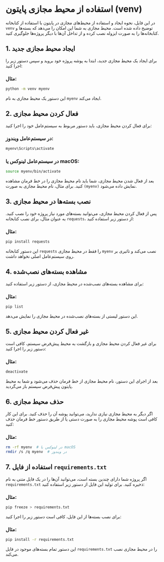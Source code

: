 # استفاده از محیط مجازی پایتون (venv)

در این فایل، نحوه ایجاد و استفاده از محیط‌های مجازی در پایتون با استفاده از کتابخانه `venv` توضیح داده شده است. محیط مجازی به شما این امکان را می‌دهد که بسته‌ها و کتابخانه‌ها را به صورت ایزوله نصب کرده و از تداخل آن‌ها با دیگر پروژه‌ها جلوگیری کنید.

## 1. ایجاد محیط مجازی جدید

برای ایجاد یک محیط مجازی جدید، ابتدا به پوشه پروژه خود بروید و سپس دستور زیر را اجرا کنید:

### مثال:
```bash
python -m venv myenv
```

این دستور یک محیط مجازی به نام `myenv` ایجاد می‌کند.

## 2. فعال کردن محیط مجازی

برای فعال کردن محیط مجازی، باید دستور مربوط به سیستم‌عامل خود را اجرا کنید:

### در سیستم‌عامل ویندوز:
```bash
myenv\Scripts\activate
```

### در سیستم‌عامل لینوکس یا macOS:
```bash
source myenv/bin/activate
```

بعد از فعال شدن محیط مجازی، شما باید نام محیط مجازی را در خط فرمان مشاهده کنید. برای مثال، نام محیط مجازی به صورت `(myenv)` نمایش داده می‌شود.

## 3. نصب بسته‌ها در محیط مجازی

پس از فعال کردن محیط مجازی، می‌توانید بسته‌های مورد نیاز پروژه خود را نصب کنید. به عنوان مثال، برای نصب کتابخانه `requests`، از دستور زیر استفاده کنید:

### مثال:
```bash
pip install requests
```

این دستور کتابخانه `requests` را فقط در محیط مجازی `myenv` نصب می‌کند و تاثیری بر روی سیستم‌عامل اصلی نخواهد داشت.

## 4. مشاهده بسته‌های نصب‌شده

برای مشاهده بسته‌های نصب‌شده در محیط مجازی، از دستور زیر استفاده کنید:

### مثال:
```bash
pip list
```

این دستور لیستی از بسته‌های نصب‌شده در محیط مجازی را نمایش می‌دهد.

## 5. غیر فعال کردن محیط مجازی

برای غیر فعال کردن محیط مجازی و بازگشت به محیط پیش‌فرض سیستم، کافی است دستور زیر را اجرا کنید:

### مثال:
```bash
deactivate
```

بعد از اجرای این دستور، نام محیط مجازی از خط فرمان حذف می‌شود و شما به محیط پایتون پیش‌فرض سیستم باز می‌گردید.

## 6. حذف محیط مجازی

اگر دیگر به محیط مجازی نیازی ندارید، می‌توانید پوشه آن را حذف کنید. برای این کار کافی است پوشه محیط مجازی را به صورت دستی یا از طریق دستور خط فرمان حذف کنید:

### مثال:
```bash
rm -rf myenv  # در لینوکس یا macOS
rmdir /s /q myenv  # در ویندوز
```

## 7. استفاده از فایل `requirements.txt`

اگر پروژه شما دارای چندین بسته است، می‌توانید آن‌ها را در یک فایل متنی به نام `requirements.txt` ذخیره کنید. برای تولید این فایل از دستور زیر استفاده کنید:

### مثال:
```bash
pip freeze > requirements.txt
```

برای نصب بسته‌ها از این فایل، کافی است دستور زیر را اجرا کنید:

### مثال:
```bash
pip install -r requirements.txt
```

این دستور تمام بسته‌های موجود در فایل `requirements.txt` را در محیط مجازی نصب می‌کند.
